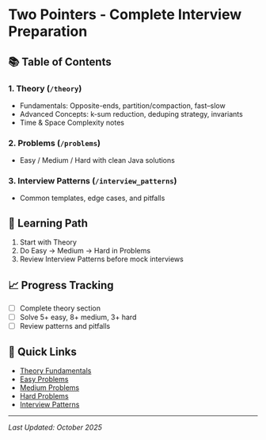 # Two Pointers - Complete Interview Preparation

## 📚 Table of Contents

### 1. Theory (`/theory`)
- Fundamentals: Opposite-ends, partition/compaction, fast–slow
- Advanced Concepts: k-sum reduction, deduping strategy, invariants
- Time & Space Complexity notes

### 2. Problems (`/problems`)
- Easy / Medium / Hard with clean Java solutions

### 3. Interview Patterns (`/interview_patterns`)
- Common templates, edge cases, and pitfalls

## 🎯 Learning Path
1. Start with Theory
2. Do Easy → Medium → Hard in Problems
3. Review Interview Patterns before mock interviews

## 📈 Progress Tracking
- [ ] Complete theory section
- [ ] Solve 5+ easy, 8+ medium, 3+ hard
- [ ] Review patterns and pitfalls

## 🔗 Quick Links
- [Theory Fundamentals](./theory/TwoPointersFundamentals.java)
- [Easy Problems](./problems/easy/)
- [Medium Problems](./problems/medium/)
- [Hard Problems](./problems/hard/)
- [Interview Patterns](./interview_patterns/)

---
*Last Updated: October 2025*
